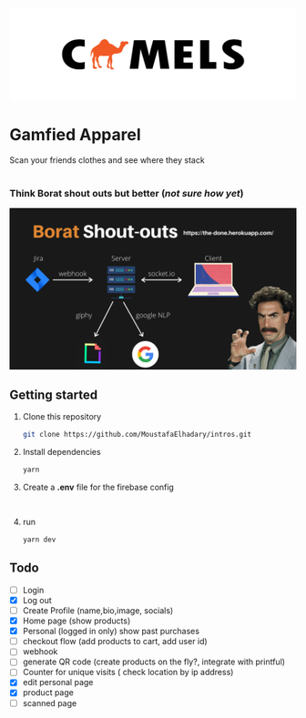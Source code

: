 ![alt text](public/camels.png)

# Gamfied Apparel

Scan your friends clothes and see where they stack
<br /> <br/>
### Think Borat shout outs but better (*not sure how yet*)

![alt text](public/13.png)


## Getting started

1. Clone this repository

   ```bash
   git clone https://github.com/MoustafaElhadary/intros.git
   ```

2. Install dependencies

      ```bash
      yarn
      ```
3. Create a **.env** file for the firebase config

    ```env
  
    ```
4. run 

      ```bash
      yarn dev
      ```


## Todo

- [ ] Login
- [x] Log out
- [ ] Create Profile (name,bio,image, socials)
- [x] Home page (show products)
- [x] Personal (logged in only) show past purchases
- [ ] checkout flow (add products to cart, add user id)
- [ ] webhook
- [ ] generate QR code (create products on the fly?, integrate with printful)
- [ ] Counter for unique visits ( check location by ip address)
- [x] edit personal page
- [x] product page
- [ ] scanned page
